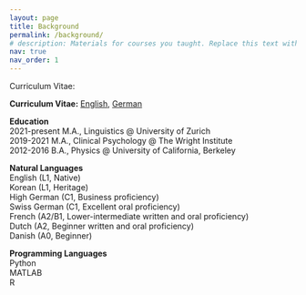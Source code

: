 ```yaml
---
layout: page
title: Background
permalink: /background/
# description: Materials for courses you taught. Replace this text with your description.
nav: true
nav_order: 1
---
```


Curriculum Vitae: 


<!-- FIX ADDRESS!!! -->
<p>
<strong>Curriculum Vitae:</strong> <a href="https://alisonykim.github.io/assets/pdf/CV_AlisonKim_EN.pdf" target="_blank">English</a>, <a href="https://alisonykim.github.io/assets/pdf/CV_AlisonKim_DE.pdf" target="_blank">German</a>
</p>

<!-- EDUCATION -->
<p>
<strong>Education</strong><br>
2021-present M.A., Linguistics @ University of Zurich<br>
2019-2021 M.A., Clinical Psychology @ The Wright Institute<br>
2012-2016 B.A., Physics @ University of California, Berkeley
</p>


<!-- NATURAL LANGUAGES -->
<p>
<strong>Natural Languages</strong><br>
English (L1, Native)<br>
Korean (L1, Heritage)<br>
High German (C1, Business proficiency)<br>
Swiss German (C1, Excellent oral proficiency)<br>
French (A2/B1, Lower-intermediate written and oral proficiency)<br>
Dutch (A2, Beginner written and oral proficiency)<br>
Danish (A0, Beginner)<br>
</p>


<!-- PROGRAMMING LANGUAGES -->
<p>
<strong>Programming Languages</strong><br>
Python<br>
MATLAB<br>
R
</p>